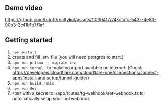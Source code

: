 ## Demo video

https://github.com/bstuff/realtybot/assets/11030417/743cfafc-5435-4e83-90b3-3c41b1b7f1af

## Getting started

1) `npm install`
2) create and fill .env file (you will need postgres to start.)
3) `npm run prisma -- migrate dev`
4) `npm run tunnel` - to make your port available on internet. (Check https://developers.cloudflare.com/cloudflare-one/connections/connect-apps/install-and-setup/tunnel-guide/)
5) `npm run build:remix`
6) `npm run dev`
7) `POST` with a secret to ./app/routes/tg-webhook/set-webhook.ts to automatically setup your bot webhook
